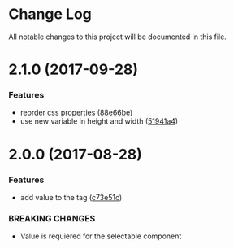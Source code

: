 # Change Log

All notable changes to this project will be documented in this file.

<a name="2.1.0"></a>
# 2.1.0 (2017-09-28)


### Features

* reorder css properties ([88e66be](https://github.com/SUI-Components/sui-components/commit/88e66be))
* use new variable in height and width ([51941a4](https://github.com/SUI-Components/sui-components/commit/51941a4))



<a name="2.0.0"></a>
# 2.0.0 (2017-08-28)


### Features

* add value to the tag ([c73e51c](https://github.com/SUI-Components/sui-components/commit/c73e51c))


### BREAKING CHANGES

* Value is requiered for the selectable component



